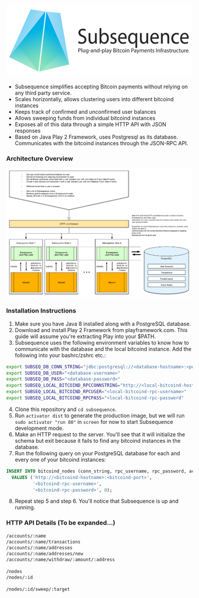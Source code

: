 ![](https://raw.githubusercontent.com/canselcik/subsequence/master/public/images/logo.png)
---
- Subsequence simplifies accepting Bitcoin payments without relying on any third party service.
- Scales horizontally, allows clustering users into different bitcoind instances
- Keeps track of confirmed and unconfirmed user balances
- Allows sweeping funds from individual bitcoind instances
- Exposes all of this data through a simple HTTP API with JSON responses
- Based on Java Play 2 Framework, uses Postgresql as its database. Communicates with the bitcoind instances 
through the JSON-RPC API.

### Architecture Overview
![](https://raw.githubusercontent.com/canselcik/subsequence/master/public/images/architecture.png)

### Installation Instructions
1. Make sure you have Java 8 installed along with a PostgreSQL database.
2. Download and install Play 2 Framework from playframework.com. This guide will assume you're extracting Play
into your $PATH.
3. Subsequence uses the following environment variables to know how to communicate with the database and the
local bitcoind instance. Add the following into your bashrc/zshrc etc.:
```bash
export SUBSEQ_DB_CONN_STRING="jdbc:postgresql://<database-hostname>:<port>/<database-name>"
export SUBSEQ_DB_USER="<database-username>"
export SUBSEQ_DB_PASS="<database-password>"
export SUBSEQ_LOCAL_BITCOIND_RPCCONNSTRING="http://<local-bitcoind-hostname-likely-localhost>:<port-likely-8332>"
export SUBSEQ_LOCAL_BITCOIND_RPCUSER="<local-bitcoind-rpc-username>"
export SUBSEQ_LOCAL_BITCOIND_RPCPASS="<local-bitcoind-rpc-password"
```
4. Clone this repository and `cd subsequence`.
5. Run `activator dist` to generate the production image, but we will run `sudo activator "run 80"` in `screen` for now to start Subsequence development mode.
6. Make an HTTP request to the server. You'll see that it will initialize the schema but exit because it fails to find any bitcoind instances in the database.
7. Run the following query on your PostgreSQL database for each and every one of your bitcoind instances:
```sql
INSERT INTO bitcoind_nodes (conn_string, rpc_username, rpc_password, account_count) 
  VALUES ('http://<bitcoind-hostname>:<bitcoind-port>',
          '<bitcoind-rpc-username>',
          '<bitcoind-rpc-password>', 0);
```
8. Repeat step 5 and step 6. You'll notice that Subsequence is up and running.

### HTTP API Details (To be expanded...)
```
/accounts/:name
/accounts/:name/transactions
/accounts/:name/addresses
/accounts/:name/addresses/new
/accounts/:name/withdraw/:amount/:address

/nodes
/nodes/:id

/nodes/:id/sweep/:target
```